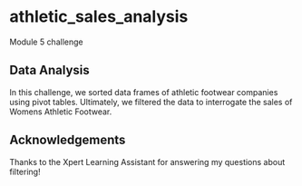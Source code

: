 # athletic_sales_analysis
Module 5 challenge

## Data Analysis
In this challenge, we sorted data frames of athletic footwear companies using pivot tables. Ultimately, we filtered the data to interrogate the sales of Womens Athletic Footwear.

## Acknowledgements
Thanks to the Xpert Learning Assistant for answering my questions about filtering!